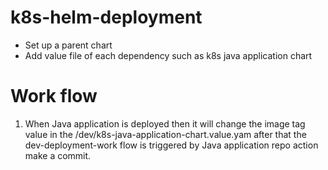# k8s-helm-deployment

- Set up a parent chart
- Add value file of each dependency such as k8s java application chart

# Work flow
1. When Java application is deployed then it will change the image tag value in the /dev/k8s-java-application-chart.value.yam
after that the dev-deployment-work flow is triggered by Java application repo action make a commit.